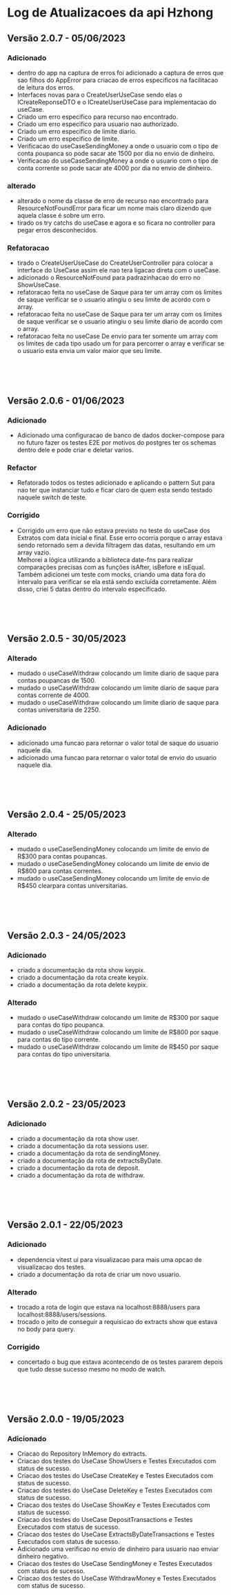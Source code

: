 # Log de Atualizacoes da api Hzhong

## Versão 2.0.7 - 05/06/2023

### Adicionado
- dentro do app na captura de erros foi adicionado a captura de erros que sao filhos do AppError para criacao de erros especificos na facilitacao de leitura dos erros.
- Interfaces novas para o CreateUserUseCase sendo elas o ICreateReponseDTO e o ICreateUserUseCase para implementacao do useCase.
- Criado um erro especifico para recurso nao encontrado. 
- Criado um erro especifico para usuario nao authorizado.
- Criado um erro especifico de limite diario.
- Criado um erro especifico de limite.
- Verificacao do useCaseSendingMoney a onde o usuario com o tipo de conta poupanca so pode sacar ate 1500 por dia no envio de dinheiro.
- Verificacao do useCaseSendingMoney a onde o usuario com o tipo de conta corrente so pode sacar ate 4000 por dia no envio de dinheiro.

### alterado 
- alterado o nome da classe de erro de recurso nao encontrado para ResourceNotFoundError para ficar um nome mais claro dizendo que aquela classe é sobre um erro.
- tirado os try catchs do useCase e agora e so ficara no controller para pegar erros desconhecidos.

### Refatoracao
- tirado o CreateUserUseCase do CreateUserController para colocar a interface do UseCase assim ele nao tera ligacao direta com o useCase.
- adicionado o ResourceNotFound para padrazinhacao do erro no  ShowUseCase.
- refatoracao feita no useCase de Saque para ter um array com os limites de saque verificar se o usuario atingiu o seu limite de acordo com o array.
- refatoracao feita no useCase de Saque para ter um array com os limites de saque verificar se o usuario atingiu o seu limite diario de acordo com o array.
- refatoracao feita no useCase De envio para ter somente um array com os limites de cada tipo usado um for para percorrer o array e verificar se o usuario esta envia um valor maior que seu limite. 

<br>
<br>
<br>

## Versão 2.0.6 - 01/06/2023

### Adicionado
- Adicionado uma configuracao de banco de dados docker-compose para no futuro fazer os testes E2E por motivos do postgres ter os schemas dentro dele e pode criar e deletar varios.


### Refactor
- Refatorado todos os testes adicionado e aplicando o pattern Sut para nao ter que instanciar tudo e ficar claro de quem esta sendo testado naquele switch de teste.

### Corrigido
- Corrigido um erro que não estava previsto no teste do useCase dos Extratos com data inicial e final. Esse erro ocorria porque o array estava sendo retornado sem a devida filtragem das datas, resultando em um array vazio. <br>
Melhorei a lógica utilizando a biblioteca date-fns para realizar comparações precisas com as funções isAfter, isBefore e isEqual. Também adicionei um teste com mocks, criando uma data fora do intervalo para verificar se ela está sendo excluída corretamente. Além disso, criei 5 datas dentro do intervalo especificado.


<br>
<br>
<br>


## Versão 2.0.5 - 30/05/2023
### Alterado
- mudado o useCaseWithdraw colocando um limite diario de saque para contas poupancas de 1500.
- mudado o useCaseWithdraw colocando um limite diario de saque para contas corrente de 4000.
- mudado o useCaseWithdraw colocando um limite diario de saque para contas universitaria de 2250.

### Adicionado 
- adicionado uma funcao para retornar o valor total de saque do usuario naquele dia.
- adicionado uma funcao para retornar o valor total de envio do usuario naquele dia.

<br>
<br>
<br>

## Versão 2.0.4 - 25/05/2023
### Alterado
- mudado o useCaseSendingMoney colocando um limite  de envio de R$300 para contas poupancas.
- mudado o useCaseSendingMoney colocando um limite  de envio de R$800 para contas correntes.
- mudado o useCaseSendingMoney colocando um limite  de envio de R$450 clearpara contas universitarias.

<br>
<br>
<br>

## Versão 2.0.3 - 24/05/2023

### Adicionado 
- criado a documentação  da rota show keypix.
- criado a documentação  da rota create keypix.
- criado a documentação da rota delete keypix.

### Alterado
- mudado o useCaseWithdraw colocando um limite de R$300 por saque para contas do tipo poupanca.
- mudado o useCaseWithdraw colocando um limite de R$800 por saque para contas do tipo corrente.
- mudado o useCaseWithdraw colocando um limite de R$450 por saque para contas do tipo universitaria.

<br>
<br>
<br>

## Versão 2.0.2 - 23/05/2023
### Adicionado
- criado a documentação da rota show user.
- criado a documentação da rota sessions user.
- criado a documentação da rota de sendingMoney.
- criado a documentação da rota de extractsByDate.
- criado a documentação da rota de deposit.
- criado a documentação da rota de withdraw.

<br>
<br>
<br>

## Versão 2.0.1 - 22/05/2023
### Adicionado
- dependencia vitest ui para visualizacao para mais uma opcao de visualizacao dos testes.
- criado a documentação da rota de criar um novo usuario.

### Alterado
- trocado a rota de login que estava na localhost:8888/users para localhost:8888/users/sessions.
- trocado o jeito de conseguir a requisicao do extracts show que estava no body para query.
### Corrigido
- concertado o bug que estava acontecendo de os testes pararem depois que tudo desse sucesso mesmo no modo de watch.

<br>
<br>
<br>

## Versão 2.0.0 - 19/05/2023 
### Adicionado
- Criacao do Repository InMemory do extracts.
- Criacao dos testes do UseCase ShowUsers e Testes Executados com status de sucesso.
- Criacao dos testes do UseCase CreateKey e Testes Executados com status de sucesso.
- Criacao dos testes do UseCase DeleteKey e Testes Executados com status de sucesso.
- Criacao dos testes do UseCase ShowKey e Testes Executados com status de sucesso.
- Criacao dos testes do UseCase DepositTransactions e Testes Executados com status de sucesso.
- Criacao dos testes do UseCase ExtractsByDateTransactions e Testes Executados com status de sucesso.
- Adicionado uma verificao no envio de dinheiro para usuario nao enviar dinheiro negativo.
- Criacao dos testes do UseCase SendingMoney e Testes Executados com status de sucesso.
- Criacao dos testes do UseCase WithdrawMoney e Testes Executados com status de sucesso.